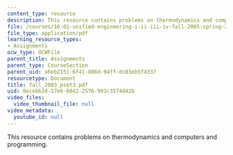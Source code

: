 ```yaml
---
content_type: resource
description: This resource contains problems on thermodynamics and computers and programming.
file: /courses/16-01-unified-engineering-i-ii-iii-iv-fall-2005-spring-2006/8ecebb2d57e660422576991c3574d42b_fall_2003_pset3.pdf
file_type: application/pdf
learning_resource_types:
- Assignments
ocw_type: OCWFile
parent_title: Assignments
parent_type: CourseSection
parent_uid: a6eb2151-6f41-806d-94ff-dc83eb5f4337
resourcetype: Document
title: fall_2003_pset3.pdf
uid: 8ecebb2d-57e6-6042-2576-991c3574d42b
video_files:
  video_thumbnail_file: null
video_metadata:
  youtube_id: null
---
```

This resource contains problems on thermodynamics and computers and programming.

